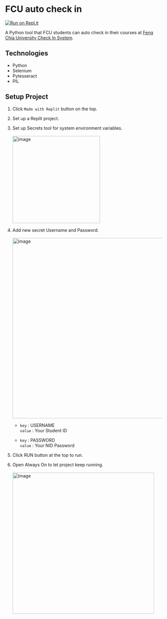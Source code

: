 # FCU auto check in
[![Run on Repl.it](https://repl.it/badge/github/ridemountainpig/fcu-auto-checkIn)](https://repl.it/github/ridemountainpig/fcu-auto-checkIn)

A Python tool that FCU students can auto check in their courses at [Feng Chia University Check In System](https://signin.fcu.edu.tw/clockin/login.aspx).

## Technologies

- Python
- Selenium
- Pytesseract
- PIL

## Setup Project

1. Click `Made with Replit` button on the top.

2. Set up a Replit project.

3. Set up Secrets tool for system environment variables. 
<br><br><img width="281" alt="image" src="https://user-images.githubusercontent.com/92412722/222758096-a73b9385-5d99-4d86-8660-67e90489cd77.png">

4. Add new secret Username and Password.
   <br><br><img width="581" alt="image" src="https://user-images.githubusercontent.com/92412722/222758491-69731ab6-a8f3-4f57-bd89-17bcd35e8eb0.png">

   - `key` : USERNAME <br>
   `value` : Your Student ID <br>
   
   - `key` : PASSWORD <br>
   `value` : Your NID Password <br>
   

5. Click RUN button at the top to run.

6. Open Always On to let project keep running.
<br><br><img width="455" alt="image" src="https://user-images.githubusercontent.com/92412722/222760314-5c34fb02-3da9-46f1-97f7-8402ae3bf746.png">
